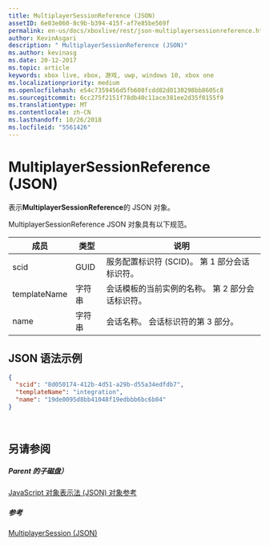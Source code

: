 ```yaml
---
title: MultiplayerSessionReference (JSON)
assetID: 6e03e060-8c9b-b394-415f-af7e85be569f
permalink: en-us/docs/xboxlive/rest/json-multiplayersessionreference.html
author: KevinAsgari
description: " MultiplayerSessionReference (JSON)"
ms.author: kevinasg
ms.date: 20-12-2017
ms.topic: article
keywords: xbox live, xbox, 游戏, uwp, windows 10, xbox one
ms.localizationpriority: medium
ms.openlocfilehash: e54c7359456d5fb608fcdd82d0130298bb8605c8
ms.sourcegitcommit: 6cc275f2151f78db40c11ace381ee2d35f0155f9
ms.translationtype: MT
ms.contentlocale: zh-CN
ms.lasthandoff: 10/26/2018
ms.locfileid: "5561426"
---
```

# <a name="multiplayersessionreference-json"></a>MultiplayerSessionReference (JSON)
表示**MultiplayerSessionReference**的 JSON 对象。 
<a id="ID4EQ"></a>

  
 
MultiplayerSessionReference JSON 对象具有以下规范。
 
| 成员| 类型| 说明| 
| --- | --- | --- | 
| scid| GUID| 服务配置标识符 (SCID)。 第 1 部分会话标识符。| 
| templateName | 字符串 | 会话模板的当前实例的名称。 第 2 部分会话标识符。 | 
| name | 字符串 | 会话名称。 会话标识符的第 3 部分。 | 
  
<a id="ID4EZ"></a>

 
## <a name="sample-json-syntax"></a>JSON 语法示例 
 

```json
{
  "scid": "8d050174-412b-4d51-a29b-d55a34edfdb7",
  "templateName": "integration",
  "name": "19de0095d8bb41048f19edbbb6bc6b04"
}
  
    
```

  
<a id="ID4EJB"></a>

 
## <a name="see-also"></a>另请参阅
 
<a id="ID4ELB"></a>

 
##### <a name="parent"></a>Parent 的子磁盘） 

[JavaScript 对象表示法 (JSON) 对象参考](atoc-xboxlivews-reference-json.md)

  
<a id="ID4EVB"></a>

 
##### <a name="reference"></a>参考 

[MultiplayerSession (JSON)](json-multiplayersession.md)

   